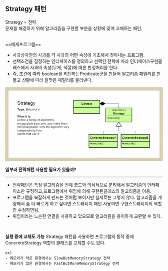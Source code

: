 Strategy 패턴
-

Strategy = 전략 <br>
문제를 해결하기 위해 알고리즘을 구현할 부분을 상황에 맞게 교체하는 패턴.
<br><br>

==예제프로그램==

- 사과상자안의 사과를 각 사과의 어떤 속성에 기초해서 찾아내는 프로그램.<br>
- 선택조건을 결정하는 인터페이스를 정의하고 선택된 전략에 따라 인터패이스구현클래스에서 사과의 속성(무게, 색깔)에 따른 판정처리를 한다.<br>
- 즉, 조건에 따라 boolean을 리턴하는Predicate군을 만들어 알고리즘 패밀리를 만들고 상황에 따라 알맞은 패밀리를 불러낸다.<br>


![1.jpg](resoureces/img/1.jpg)
<br>

**일부러 전략패턴 사용할 필요가 있을까?**

- - -

- 전략패턴은 특정 알고리즘을 전체 코드와 의식적으로 분리해서 알고리즘의 인터페이스만 규정하고,프로그램에서 위임에 의해 구현된클래스의 알고리즘을 이용.
- 프로그램을 복잡하게 만드는 것처럼 보이지만 실제로는 그렇지 않다. 알고리즘을 개량해서 좀 더 빠르게 하고 싶다면 스트래티지 패턴 사용하면 구현스트래티지의 역할만 수정하면됨. <br>
- 위임이라는 느슨한 연결을 사용하고 있으므로 알고리즘을 용이하게 교환할 수 있다.<br>

<br>

**실행 중에 교체도 가능**
Strategy 패턴을 사용하면 프로그램의 동작 중에 ConcreteStrategy 역할의 클래스를 교체할 수도 있다.
```
ex)
- 메모리가 적은 환경에서는 SlowButMemoryStrategy 전략
- 메모리가 많은 환경에서는 FastButMoreMemoryStrategy 전략 

```